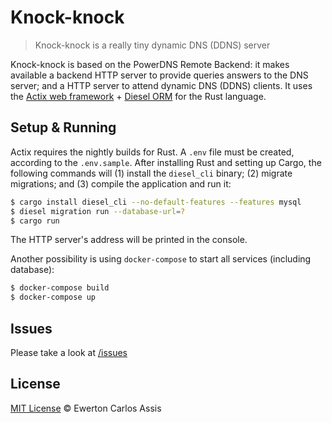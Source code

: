 # Knock-knock

> Knock-knock is a really tiny dynamic DNS (DDNS) server

Knock-knock is based on the PowerDNS Remote Backend: it makes available a backend HTTP server
to provide queries answers to the DNS server; and a HTTP server to attend dynamic DNS (DDNS) clients.
It uses the [Actix web framework](https://actix.rs/) + [Diesel ORM](http://diesel.rs/) for
the Rust language.

## Setup & Running

Actix requires the nightly builds for Rust. A `.env` file must be created, according to the `.env.sample`.
After installing Rust and setting up Cargo, the following commands will (1) install the `diesel_cli` binary;
(2) migrate migrations; and (3) compile the application and run it:

```sh
$ cargo install diesel_cli --no-default-features --features mysql
$ diesel migration run --database-url=?
$ cargo run
```

The HTTP server's address will be printed in the console.

Another possibility is using `docker-compose` to start all services (including database):

```sh
$ docker-compose build
$ docker-compose up
```

## Issues

Please take a look at [/issues](https://github.com/earaujoassis/knock-knock/issues)

## License

[MIT License](http://earaujoassis.mit-license.org/) &copy; Ewerton Carlos Assis
